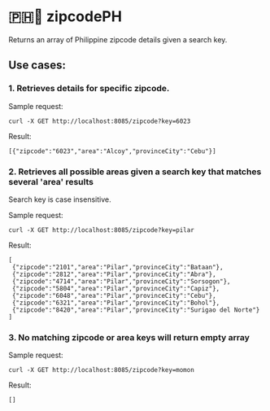 # :philippines:🚩 zipcodePH

Returns an array of Philippine zipcode details given a search key.

## Use cases:
### 1. Retrieves details for specific zipcode.

Sample request:
```
curl -X GET http://localhost:8085/zipcode?key=6023
```

Result:
```
[{"zipcode":"6023","area":"Alcoy","provinceCity":"Cebu"}]
```

### 2. Retrieves all possible areas given a search key that matches several 'area' results
Search key is case insensitive.

Sample request:
```
curl -X GET http://localhost:8085/zipcode?key=pilar
```

Result:
```
[
 {"zipcode":"2101","area":"Pilar","provinceCity":"Bataan"},
 {"zipcode":"2812","area":"Pilar","provinceCity":"Abra"},
 {"zipcode":"4714","area":"Pilar","provinceCity":"Sorsogon"},
 {"zipcode":"5804","area":"Pilar","provinceCity":"Capiz"},
 {"zipcode":"6048","area":"Pilar","provinceCity":"Cebu"},
 {"zipcode":"6321","area":"Pilar","provinceCity":"Bohol"},
 {"zipcode":"8420","area":"Pilar","provinceCity":"Surigao del Norte"}
]
```

### 3. No matching zipcode or area keys will return empty array

Sample request:
```
curl -X GET http://localhost:8085/zipcode?key=momon
```

Result:
```
[]
```
